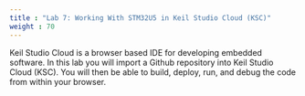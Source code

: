 ```yaml
---
title : "Lab 7: Working With STM32U5 in Keil Studio Cloud (KSC)"
weight : 70
---
```


Keil Studio Cloud is a browser based IDE for developing embedded software. In this lab you will import a Github repository into Keil Studio Cloud (KSC). You will then be able to build, deploy, run, and debug the code from within your browser.
